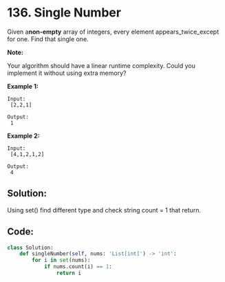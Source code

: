 # 136. Single Number

Given a**non-empty** array of integers, every element appears\_twice\_except for one. Find that single one.

**Note:**

Your algorithm should have a linear runtime complexity. Could you implement it without using extra memory?

**Example 1:**

```
Input:
 [2,2,1]

Output:
 1
```

**Example 2:**

```
Input:
 [4,1,2,1,2]

Output:
 4
```

## Solution:

Using set\(\) find different type and check string count = 1  that return.

## Code:

```py
class Solution:
    def singleNumber(self, nums: 'List[int]') -> 'int':
        for i in set(nums):
            if nums.count(i) == 1:
                return i
```



